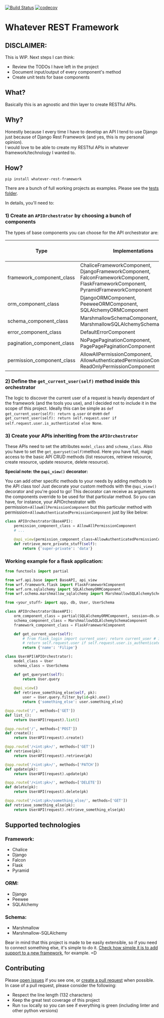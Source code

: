 [![Build Status](https://travis-ci.org/filwaitman/whatever-rest-framework.svg?branch=master)](https://travis-ci.org/filwaitman/whatever-rest-framework)
[![codecov](https://codecov.io/gh/filwaitman/whatever-rest-framework/branch/master/graph/badge.svg)](https://codecov.io/gh/filwaitman/whatever-rest-framework)

# Whatever REST Framework

## DISCLAIMER:

This is WIP. Next steps I can think:
- Review the TODOs I have left in the project 
- Document input/output of every component's method
- Create unit tests for base components


## What?

Basically this is an agnostic and thin layer to create RESTful APIs.


## Why?

Honestly because I every time I have to develop an API I tend to use Django just because of Django Rest Framework (and yes, this is my personal opinion).  
I would love to be able to create my RESTful APIs in whatever framework/technology I wanted to.


## How?

`pip install whatever-rest-framework`

There are a bunch of full working projects as examples. Please see the [tests folder](https://github.com/filwaitman/whatever-rest-framework/tree/master/tests).  

In details, you'll need to:  

### 1) Create an `APIOrchestrator` by choosing a bunch of components

The types of base components you can choose for the API orchestrator are:

| Type                       | Implementations                                                                                                                    | Must be set? | Default                     |
|----------------------------|------------------------------------------------------------------------------------------------------------------------------------|--------------|-----------------------------|
| framework_component_class  | ChaliceFrameworkComponent, DjangoFrameworkComponent, FalconFrameworkComponent, FlaskFrameworkComponent, PyramidFrameworkComponent  | Yes          | None                        |
| orm_component_class        | DjangoORMComponent, PeeweeORMComponent, SQLAlchemyORMComponent                                                                     | Yes          | None                        |
| schema_component_class     | MarshmallowSchemaComponent, MarshmallowSQLAlchemySchemaComponent                                                                   | Yes          | None                        |
| error_component_class      | DefaultErrorComponent                                                                                                              | No           | DefaultErrorComponent       |
| pagination_component_class | NoPagePaginationComponent, PagePagePaginationComponent                                                                             | No           | NoPagePaginationComponent   |
| permission_component_class | AllowAllPermissionComponent, AllowAuthenticatedPermissionComponent, ReadOnlyPermissionComponent                                    | No           | AllowAllPermissionComponent |

### 2) Define the `get_current_user(self)` method inside this orchestrator

The logic to discover the current user of a request is heavily dependant of the framework (and the tools you use), and I decided not to include it in the scope of this project.
Ideally this can be simple as `def get_current_user(self): return g.user` or even `def get_current_user(self): return self.request.user if self.request.user.is_authenticated else None`.

### 3) Create your APIs inheriting from the `APIOrchestrator`

These APIs need to set the attributes `model_class` and `schema_class`. Also you have to set the `get_queryset(self)`method.
Here you have full, magic access to the basic API CRUD methods (list resources, retrieve resource, create resource, update resource, delete resource).  

**Special note: the `@api_view()` decorator:**

You can add other specific methods to your needs by adding methods to the API class too! Just decorate your custom methods with the `@api_view()` decorator and you're good to go!
This decorator can receive as arguments the components override to be used for that particular method. So you can have, for instance, your APIOrchestrator with permission=`AllowAllPermissionComponent` but this particular method with permission=`AllowAuthenticatedPermissionComponent` just by like below:

```python
class APIOrchestrator(BaseAPI):
    permission_component_class = AllowAllPermissionComponent
    # ...

    @api_view(permission_component_class=AllowAuthenticatedPermissionComponent)
    def retrieve_more_private_stuff(self):
        return {'super-private': 'data'}
```

### Working example for a flask application:

```python
from functools import partial

from wrf.api.base import BaseAPI, api_view
from wrf.framework.flask import FlaskFrameworkComponent
from wrf.orm.sqlalchemy import SQLAlchemyORMComponent
from wrf.schema.marshmallow_sqlalchemy import MarshmallowSQLAlchemySchemaComponent

from <your_stuff> import app, db, User, UserSchema

class APIOrchestrator(BaseAPI):
    orm_component_class = partial(SQLAlchemyORMComponent, session=db.session)
    schema_component_class = MarshmallowSQLAlchemySchemaComponent
    framework_component_class = FlaskFrameworkComponent

    def get_current_user(self):
        # from flask_login import current_user; return current_user # if you're using flask-login, for example
        # return self.request.user if self.request.user.is_authenticated else None  # if you're using django, for example
        return {'name': 'Filipe'}

class UserAPI(APIOrchestrator):
    model_class = User
    schema_class = UserSchema

    def get_queryset(self):
        return User.query
    
    @api_view()
    def retrieve_something_else(self, pk):
        user = User.query.filter_by(id=pk).one()
        return {'something_else': user.something_else}

@app.route('/', methods=['GET'])
def list_():
    return UserAPI(request).list()

@app.route('/', methods=['POST'])
def create():
    return UserAPI(request).create()

@app.route('/<int:pk>/', methods=['GET'])
def retrieve(pk):
    return UserAPI(request).retrieve(pk)

@app.route('/<int:pk>/', methods=['PATCH'])
def update(pk):
    return UserAPI(request).update(pk)

@app.route('/<int:pk>/', methods=['DELETE'])
def delete(pk):
    return UserAPI(request).delete(pk)

@app.route('/<int:pk>/something_else/', methods=['GET'])
def retrieve_something_else(pk):
    return UserAPI(request).retrieve_something_else(pk)
```


## Supported technologies

### Framework:
- Chalice
- Django
- Falcon
- Flask
- Pyramid


### ORM:
- Django
- Peewee
- SQLAlchemy


### Schema:
- Marshmallow
- Marshmallow-SQLAlchemy

Bear in mind that this project is made to be easily extensible, so if you need to connect something else, it's simple to do it. [Check how simple it is to add support to a new framework](https://github.com/filwaitman/whatever-rest-framework/tree/master/wrf/framework/flask.py), for example. =D


## Contributing

Please [open issues](https://github.com/filwaitman/whatever-rest-framework/issues) if you see one, or [create a pull request](https://github.com/filwaitman/whatever-rest-framework/pulls) when possible.  
In case of a pull request, please consider the following:
- Respect the line length (132 characters)
- Keep the great test coverage of this project
- Run `tox` locally so you can see if everything is green (including linter and other python versions)

